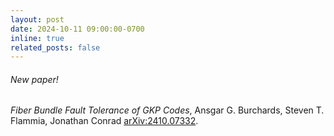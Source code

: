 ```yaml
---
layout: post
date: 2024-10-11 09:00:00-0700
inline: true
related_posts: false
---
```


###### New paper! 

*Fiber Bundle Fault Tolerance of GKP Codes*, Ansgar G. Burchards, Steven T. Flammia, Jonathan Conrad [arXiv:2410.07332](https://arxiv.org/abs/arXiv:2410.07332).
